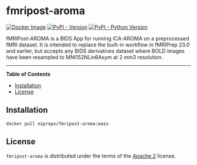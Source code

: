 # fmripost-aroma

[![Docker Image](https://img.shields.io/badge/docker-nipreps/fmripost--aroma-brightgreen.svg?logo=docker&style=flat)](https://hub.docker.com/r/nipreps/fmripost-aroma/tags/)
[![PyPI - Version](https://img.shields.io/pypi/v/fmripost-aroma.svg)](https://pypi.org/project/fmripost-aroma)
[![PyPI - Python Version](https://img.shields.io/pypi/pyversions/fmripost-aroma.svg)](https://pypi.org/project/fmripost-aroma)

fMRIPost-AROMA is a BIDS App for running ICA-AROMA on a preprocessed
fMRI dataset.
It is intended to replace the built-in workflow in fMRIPrep 23.0 and earlier,
but accepts any BIDS derivatives dataset where BOLD images have been resampled
to MNI152NLin6Asym at 2 mm3 resolution.

-----

**Table of Contents**

- [Installation](#installation)
- [License](#license)

## Installation

```console
docker pull nipreps/fmripost-aroma:main
```

## License

`fmripost-aroma` is distributed under the terms of the [Apache 2](https://spdx.org/licenses/Apache-2.0.html) license.
